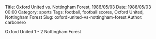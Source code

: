Title: Oxford United vs. Nottingham Forest, 1986/05/03
Date: 1986/05/03 00:00
Category: sports
Tags: football, football scores, Oxford United, Nottingham Forest
Slug: oxford-united-vs-nottingham-forest
Author: carbonero


Oxford United 1 - 2 Nottingham Forest
